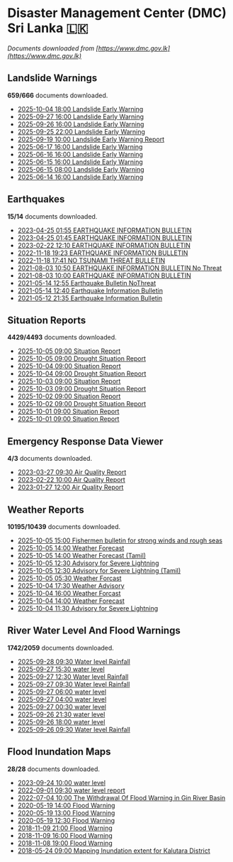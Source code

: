 # Disaster Management Center (DMC) Sri Lanka :sri_lanka:

*Documents downloaded from [https://www.dmc.gov.lk](https://www.dmc.gov.lk)*

## Landslide Warnings

**659/666** documents downloaded.

* [2025-10-04 18:00 Landslide Early Warning](data/landslide-warnings/20251004.1800.landslide-early-warning.pdf)
* [2025-09-27 16:00 Landslide Early Warning](data/landslide-warnings/20250927.1600.landslide-early-warning.pdf)
* [2025-09-26 16:00 Landslide Early Warning](data/landslide-warnings/20250926.1600.landslide-early-warning.pdf)
* [2025-09-25 22:00 Landslide Early Warning](data/landslide-warnings/20250925.2200.landslide-early-warning.pdf)
* [2025-09-19 10:00 Landslide Early Warning Report](data/landslide-warnings/20250919.1000.landslide-early-warning-report.pdf)
* [2025-06-17 16:00 Landslide Early Warning](data/landslide-warnings/20250617.1600.landslide-early-warning.pdf)
* [2025-06-16 16:00 Landslide Early Warning](data/landslide-warnings/20250616.1600.landslide-early-warning.pdf)
* [2025-06-15 16:00 Landslide Early Warning](data/landslide-warnings/20250615.1600.landslide-early-warning.pdf)
* [2025-06-15 08:00 Landslide Early Warning](data/landslide-warnings/20250615.0800.landslide-early-warning.pdf)
* [2025-06-14 16:00 Landslide Early Warning](data/landslide-warnings/20250614.1600.landslide-early-warning.pdf)

## Earthquakes

**15/14** documents downloaded.

* [2023-04-25 01:55 EARTHQUAKE INFORMATION BULLETIN](data/earthquakes/20230425.0155.earthquake-information-bulletin.pdf)
* [2023-04-25 01:45 EARTHQUAKE INFORMATION BULLETIN](data/earthquakes/20230425.0145.earthquake-information-bulletin.pdf)
* [2023-02-22 12:10 EARTHQUAKE INFORMATION BULLETIN](data/earthquakes/20230222.1210.earthquake-information-bulletin.pdf)
* [2022-11-18 19:23 EARTHQUAKE INFORMATION BULLETIN](data/earthquakes/20221118.1923.earthquake-information-bulletin.pdf)
* [2022-11-18 17:41 NO TSUNAMI THREAT BULLETIN](data/earthquakes/20221118.1741.no-tsunami-threat-bulletin.pdf)
* [2021-08-03 10:50 EARTHQUAKE INFORMATION BULLETIN No Threat](data/earthquakes/20210803.1050.earthquake-information-bulletin-no-threat.pdf)
* [2021-08-03 10:00 EARTHQUAKE INFORMATION BULLETIN](data/earthquakes/20210803.1000.earthquake-information-bulletin.pdf)
* [2021-05-14 12:55 Earthquake Bulletin NoThreat](data/earthquakes/20210514.1255.earthquake-bulletin-nothreat.pdf)
* [2021-05-14 12:40 Earthquake Information Bulletin](data/earthquakes/20210514.1240.earthquake-information-bulletin.pdf)
* [2021-05-12 21:35 Earthquake Information Bulletin](data/earthquakes/20210512.2135.earthquake-information-bulletin.pdf)

## Situation Reports

**4429/4493** documents downloaded.

* [2025-10-05 09:00 Situation Report](data/situation-reports/20251005.0900.situation-report.pdf)
* [2025-10-05 09:00 Drought Situation Report](data/situation-reports/20251005.0900.drought-situation-report.pdf)
* [2025-10-04 09:00 Situation Report](data/situation-reports/20251004.0900.situation-report.pdf)
* [2025-10-04 09:00 Drought Situation Report](data/situation-reports/20251004.0900.drought-situation-report.pdf)
* [2025-10-03 09:00 Situation Report](data/situation-reports/20251003.0900.situation-report.pdf)
* [2025-10-03 09:00 Drought Situation Report](data/situation-reports/20251003.0900.drought-situation-report.pdf)
* [2025-10-02 09:00 Situation Report](data/situation-reports/20251002.0900.situation-report.pdf)
* [2025-10-02 09:00 Drought Situation Report](data/situation-reports/20251002.0900.drought-situation-report.pdf)
* [2025-10-01 09:00 Situation Report](data/situation-reports/20251001.0900.situation-report.pdf)
* [2025-10-01 09:00 Situation Report](data/situation-reports/20251001.0900.situation-report.pdf)

## Emergency Response Data Viewer

**4/3** documents downloaded.

* [2023-03-27 09:30 Air Quality Report](data/emergency-response-data-viewer/20230327.0930.air-quality-report.pdf)
* [2023-02-22 10:00 Air Quality Report](data/emergency-response-data-viewer/20230222.1000.air-quality-report.pdf)
* [2023-01-27 12:00 Air Quality Report](data/emergency-response-data-viewer/20230127.1200.air-quality-report.pdf)

## Weather Reports

**10195/10439** documents downloaded.

* [2025-10-05 15:00 Fishermen bulletin for strong winds and rough seas](data/weather-reports/20251005.1500.fishermen-bulletin-for-strong-winds-and-rough-seas.pdf)
* [2025-10-05 14:00 Weather Forecast](data/weather-reports/20251005.1400.weather-forecast.pdf)
* [2025-10-05 14:00 Weather Forecast (Tamil)](data/weather-reports/20251005.1400.weather-forecast-tamil.pdf)
* [2025-10-05 12:30 Advisory for Severe Lightning](data/weather-reports/20251005.1230.advisory-for-severe-lightning.pdf)
* [2025-10-05 12:30 Advisory for Severe Lightning (Tamil)](data/weather-reports/20251005.1230.advisory-for-severe-lightning-tamil.pdf)
* [2025-10-05 05:30 Weather Forcast](data/weather-reports/20251005.0530.weather-forcast.pdf)
* [2025-10-04 17:30 Weather Advisory](data/weather-reports/20251004.1730.weather-advisory.pdf)
* [2025-10-04 16:00 Weather Forcast](data/weather-reports/20251004.1600.weather-forcast.pdf)
* [2025-10-04 14:00 Weather Forecast](data/weather-reports/20251004.1400.weather-forecast.pdf)
* [2025-10-04 11:30 Advisory for Severe Lightning](data/weather-reports/20251004.1130.advisory-for-severe-lightning.pdf)

## River Water Level And Flood Warnings

**1742/2059** documents downloaded.

* [2025-09-28 09:30 Water level  Rainfall](data/river-water-level-and-flood-warnings/20250928.0930.water-level-rainfall.pdf)
* [2025-09-27 15:30 water level](data/river-water-level-and-flood-warnings/20250927.1530.water-level.pdf)
* [2025-09-27 12:30 Water level  Rainfall](data/river-water-level-and-flood-warnings/20250927.1230.water-level-rainfall.pdf)
* [2025-09-27 09:30 Water level  Rainfall](data/river-water-level-and-flood-warnings/20250927.0930.water-level-rainfall.pdf)
* [2025-09-27 06:00 water level](data/river-water-level-and-flood-warnings/20250927.0600.water-level.pdf)
* [2025-09-27 04:00 water level](data/river-water-level-and-flood-warnings/20250927.0400.water-level.pdf)
* [2025-09-27 00:30 water level](data/river-water-level-and-flood-warnings/20250927.0030.water-level.pdf)
* [2025-09-26 21:30 water level](data/river-water-level-and-flood-warnings/20250926.2130.water-level.pdf)
* [2025-09-26 18:00 water level](data/river-water-level-and-flood-warnings/20250926.1800.water-level.pdf)
* [2025-09-26 09:30 Water level  Rainfall](data/river-water-level-and-flood-warnings/20250926.0930.water-level-rainfall.pdf)

## Flood Inundation Maps

**28/28** documents downloaded.

* [2023-09-24 10:00 water level](data/flood-inundation-maps/20230924.1000.water-level.pdf)
* [2022-09-01 09:30 water level report](data/flood-inundation-maps/20220901.0930.water-level-report.pdf)
* [2022-07-04 10:00 The Withdrawal Of Flood Warning in Gin River Basin](data/flood-inundation-maps/20220704.1000.the-withdrawal-of-flood-warning-in-gin-river-basin.pdf)
* [2020-05-19 14:00 Flood Warning](data/flood-inundation-maps/20200519.1400.flood-warning.pdf)
* [2020-05-19 13:00 Flood Warning](data/flood-inundation-maps/20200519.1300.flood-warning.pdf)
* [2020-05-19 12:30 Flood Warning](data/flood-inundation-maps/20200519.1230.flood-warning.pdf)
* [2018-11-09 21:00 Flood Warning](data/flood-inundation-maps/20181109.2100.flood-warning.PDF)
* [2018-11-09 16:00 Flood Warning](data/flood-inundation-maps/20181109.1600.flood-warning.PDF)
* [2018-11-08 19:00 Flood Warning](data/flood-inundation-maps/20181108.1900.flood-warning.PDF)
* [2018-05-24 09:00 Mapping Inundation extent for Kalutara District](data/flood-inundation-maps/20180524.0900.mapping-inundation-extent-for-kalutara-district.pdf)
